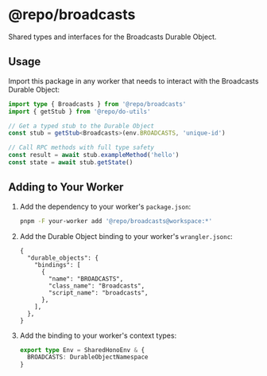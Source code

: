 # @repo/broadcasts

Shared types and interfaces for the Broadcasts Durable Object.

## Usage

Import this package in any worker that needs to interact with the Broadcasts Durable Object:

```typescript
import type { Broadcasts } from '@repo/broadcasts'
import { getStub } from '@repo/do-utils'

// Get a typed stub to the Durable Object
const stub = getStub<Broadcasts>(env.BROADCASTS, 'unique-id')

// Call RPC methods with full type safety
const result = await stub.exampleMethod('hello')
const state = await stub.getState()
```

## Adding to Your Worker

1. Add the dependency to your worker's `package.json`:

   ```bash
   pnpm -F your-worker add '@repo/broadcasts@workspace:*'
   ```

2. Add the Durable Object binding to your worker's `wrangler.jsonc`:

   ```jsonc
   {
     "durable_objects": {
       "bindings": [
         {
           "name": "BROADCASTS",
           "class_name": "Broadcasts",
           "script_name": "broadcasts",
         },
       ],
     },
   }
   ```

3. Add the binding to your worker's context types:
   ```typescript
   export type Env = SharedHonoEnv & {
     BROADCASTS: DurableObjectNamespace
   }
   ```
